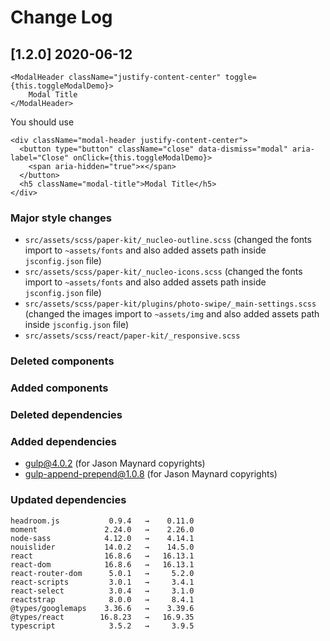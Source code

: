 # Change Log

## [1.2.0] 2020-06-12
```
<ModalHeader className="justify-content-center" toggle={this.toggleModalDemo}>
    Modal Title
</ModalHeader>
```
  You should use
```
<div className="modal-header justify-content-center">
  <button type="button" className="close" data-dismiss="modal" aria-label="Close" onClick={this.toggleModalDemo}>
    <span aria-hidden="true">×</span>
  </button>
  <h5 className="modal-title">Modal Title</h5>
</div>
```
### Major style changes
- `src/assets/scss/paper-kit/_nucleo-outline.scss` (changed the fonts import to `~assets/fonts` and also added assets path inside `jsconfig.json` file)
- `src/assets/scss/paper-kit/_nucleo-icons.scss` (changed the fonts import to `~assets/fonts` and also added assets path inside `jsconfig.json` file)
- `src/assets/scss/paper-kit/plugins/photo-swipe/_main-settings.scss` (changed the images import to `~assets/img` and also added assets path inside `jsconfig.json` file)
- `src/assets/scss/react/paper-kit/_responsive.scss` 
### Deleted components
### Added components
### Deleted dependencies
### Added dependencies
+ gulp@4.0.2 (for Jason Maynard copyrights)
+ gulp-append-prepend@1.0.8 (for Jason Maynard copyrights)
### Updated dependencies
```
headroom.js           0.9.4   →    0.11.0
moment               2.24.0   →    2.26.0
node-sass            4.12.0   →    4.14.1
nouislider           14.0.2   →    14.5.0
react                16.8.6   →   16.13.1
react-dom            16.8.6   →   16.13.1
react-router-dom      5.0.1   →     5.2.0
react-scripts         3.0.1   →     3.4.1
react-select          3.0.4   →     3.1.0
reactstrap            8.0.0   →     8.4.1
@types/googlemaps    3.36.6   →    3.39.6
@types/react        16.8.23   →   16.9.35
typescript            3.5.2   →     3.9.5
```
